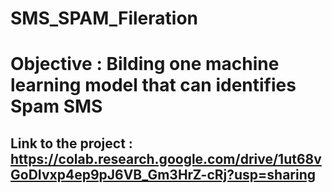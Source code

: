 # SMS_SPAM_Fileration
# Objective : Bilding one machine learning model that can identifies Spam SMS
## Link to the project : https://colab.research.google.com/drive/1ut68vGoDIvxp4ep9pJ6VB_Gm3HrZ-cRj?usp=sharing
